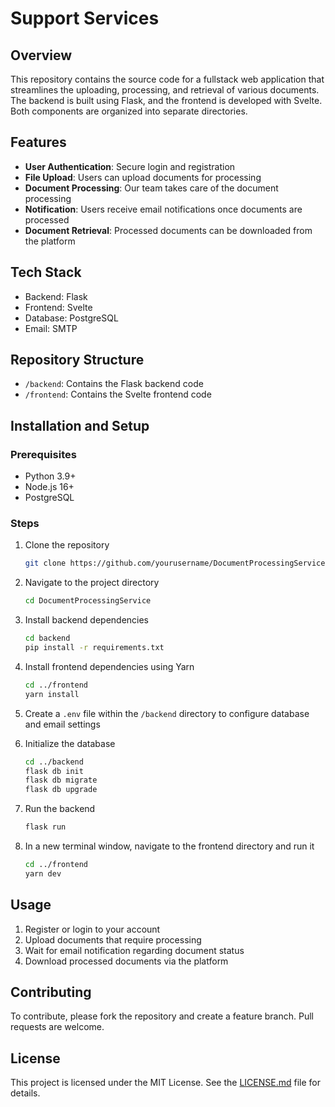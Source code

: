 # Support Services

## Overview

This repository contains the source code for a fullstack web application that streamlines the uploading, processing, and retrieval of various documents. The backend is built using Flask, and the frontend is developed with Svelte. Both components are organized into separate directories.

## Features

- **User Authentication**: Secure login and registration
- **File Upload**: Users can upload documents for processing
- **Document Processing**: Our team takes care of the document processing
- **Notification**: Users receive email notifications once documents are processed
- **Document Retrieval**: Processed documents can be downloaded from the platform

## Tech Stack

- Backend: Flask
- Frontend: Svelte
- Database: PostgreSQL
- Email: SMTP

## Repository Structure

- `/backend`: Contains the Flask backend code
- `/frontend`: Contains the Svelte frontend code

## Installation and Setup

### Prerequisites

- Python 3.9+
- Node.js 16+
- PostgreSQL

### Steps

1. Clone the repository
    ```bash
    git clone https://github.com/yourusername/DocumentProcessingService.git
    ```

2. Navigate to the project directory
    ```bash
    cd DocumentProcessingService
    ```

3. Install backend dependencies
    ```bash
    cd backend
    pip install -r requirements.txt
    ```

4. Install frontend dependencies using Yarn
    ```bash
    cd ../frontend
    yarn install
    ```

5. Create a `.env` file within the `/backend` directory to configure database and email settings

6. Initialize the database
    ```bash
    cd ../backend
    flask db init
    flask db migrate
    flask db upgrade
    ```

7. Run the backend
    ```bash
    flask run
    ```

8. In a new terminal window, navigate to the frontend directory and run it
    ```bash
    cd ../frontend
    yarn dev
    ```

## Usage

1. Register or login to your account
2. Upload documents that require processing
3. Wait for email notification regarding document status
4. Download processed documents via the platform

## Contributing

To contribute, please fork the repository and create a feature branch. Pull requests are welcome.

## License

This project is licensed under the MIT License. See the [LICENSE.md](LICENSE.md) file for details.
